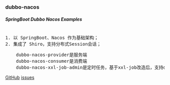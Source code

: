 ### dubbo-nacos
##### SpringBoot Dubbo Nacos Examples
<pre> 
1. 以 SpringBoot、Nacos 作为基础架构；
2. 集成了 Shiro，支持分布式Session会话；
</pre>

<pre>
    dubbo-nacos-provider是服务端
    dubbo-nacos-consumer是消费端
    dubbo-nacos-xxl-job-admin是定时任务，基于xxl-job改造后，支持dubbo
</pre>

[GitHub](https://github.com/wangxinforme) [issues](https://github.com/wangxinforme/dubbo-nacos/issues)
